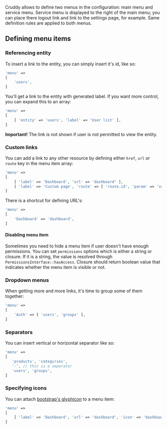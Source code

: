 Cruddy allows to define two menus in the configuration: main menu and service menu. Service menu is displayed to the right of the main menu; you can place there logout link and link to the settings page, for example. Same definition rules are applied to both menus.

## Defining menu items

### Referencing entity

To insert a link to the entity, you can simply insert it's id, like so:

```php
'menu' =>
[
    'users',
]
```

You'll get a link to the entity with generated label. If you want more control, you can expand this to an array:

```php
'menu' =>
[
    [ 'entity' => 'users', 'label' => 'User list' ],
]
```

__Important!__ The link is not shown if user is not permitted to view the entity.

### Custom links

You can add a link to any other resource by defining either `href`, `url` or `route` key in the menu item array:

```php
'menu' =>
[
    [ 'label' => 'Dashboard', 'url' => 'dashboard' ],
    [ 'label' => 'Custom page', 'route' => [ 'route.id', 'param' => 'value' ] ],
]
```

There is a shortcut for defining URL's:

```php
'menu' =>
[
    'Dashboard' => 'dashboard',
]
```

#### Disabling menu item

Sometimes you need to hide a menu item if user doesn't have enough permissions. You can set `permissions` options which is either a string or closure. If it is a string, the value is resolved through `PermissionsInterface::hasAccess`. Closure should return boolean value that indicates whether the menu item is visible or not.

### Dropdown menus

When getting more and more links, it's time to group some of them together:

```php
'menu' =>
[
    'Auth' => [ 'users', 'groups' ],
]
```

### Separators

You can insert vertical or horizontal separator like so:

```php
'menu' =>
[
   'products', 'categiries',
   '-', // this is a separator
   'users', 'groups',
]
```

### Specifying icons

You can attach [bootstrap's glyphicon](http://getbootstrap.com/components/#glyphicons) to a menu item:

```php
'menu' =>
[
    [ 'label' => 'Dashboard', 'url' => 'dashboard', 'icon' => 'dashboard' ],
]
```